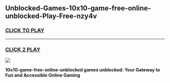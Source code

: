 
## Unblocked-Games-10x10-game-free-online-unblocked-Play-Free-nzy4v
<h3>
<a href="https://premium76.site?title=10x10-game-free-online-unblocked&ref=10A">CLICK TO PLAY</a></h3>
<hr>

<h3>
<a href="https://premium76.site?title=10x10-game-free-online-unblocked&ref=10A">CLICK 2 PLAY</a>
  
</h3>

<a href="https://premium76.site?title=10x10-game-free-online-unblocked&ref=10A"><img src="https://clearcache.store/games.png"></a>


**10x10-game-free-online-unblocked games unblocked: Your Gateway to Fun and Accessible Online Gaming**
